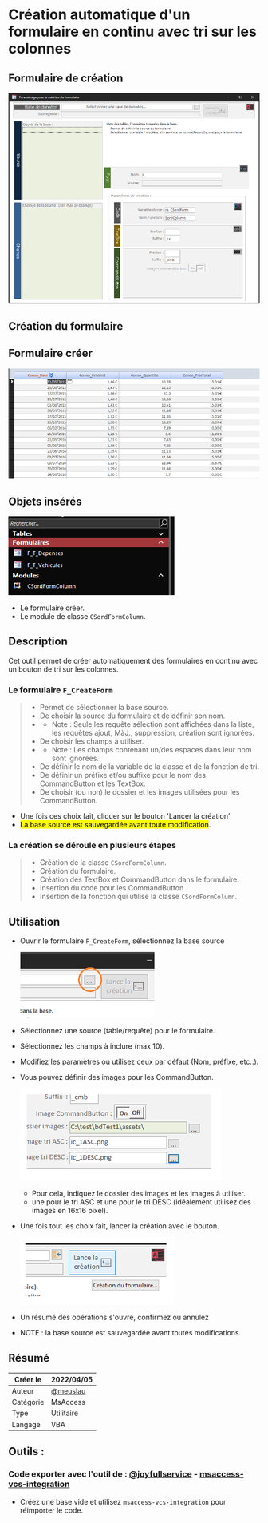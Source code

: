 # Création automatique d'un formulaire en continu avec tri sur les colonnes

## Formulaire de création

![Formulaire de démarrage](Doc/Frm_img.gif)

## Création du formulaire

## Formulaire créer

![Image tri ASC](Doc/ColTri_Img.gif)

## Objets insérés

![Objets insérés](Doc/Lst_Obj1.png)
- Le formulaire créer.
- Le module de classe `CSordFormColumn`.

## Description

Cet outil permet de créer automatiquement des formulaires en continu avec un bouton de tri sur les colonnes.

### Le formulaire `F_CreateForm`

> - Permet de sélectionner la base source.
> - De choisir la source du formulaire et de définir son nom.
> - - Note : Seule les requête sélection sont affichées dans la liste, les requêtes ajout, MàJ., suppression, création sont ignorées.
> - De choisir les champs à utiliser.
> - - Note : Les champs contenant un/des espaces dans leur nom sont ignorées.
> - De définir le nom de la variable de la classe et de la fonction de tri.
> - De définir un préfixe et/ou suffixe pour le nom des CommandButton et les TextBox.
> - De choisir (ou non) le dossier et les images utilisées pour les CommandButton.

- Une fois ces choix fait, cliquer sur le bouton 'Lancer la création'
- <mark>La base source est sauvegardée avant toute modification</mark>.

### La création se déroule en plusieurs étapes

> - Création de la classe `CSordFormColumn`.
> - Création du formulaire.
> - Création des TextBox et CommandButton dans le formulaire.
> - Insertion du code pour les CommandButton
> - Insertion de la fonction qui utilise la classe `CSordFormColumn`.

## Utilisation

- Ouvrir le formulaire `F_CreateForm`, sélectionnez la base source
  
    ![Sélection Bd](Doc/Utile-01.png)

- Sélectionnez une source (table/requête) pour le formulaire.
- Sélectionnez les champs à inclure (max 10).
- Modifiez les paramètres ou utilisez ceux par défaut (Nom, préfixe, etc..).
- Vous pouvez définir des images pour les CommandButton.

    ![Image CommandButton](Doc/Utile-02.png)

  - Pour cela, indiquez le dossier des images et les images à utiliser.
  - une pour le tri ASC et une pour le tri DESC (idéalement utilisez des images en 16x16 pixel).
- Une fois tout les choix fait, lancer la création avec le bouton.

    ![Lance création](Doc/Utile-03.png)
- Un résumé des opérations s'ouvre, confirmez ou annulez
- NOTE : la base source est sauvegardée avant toutes modifications.

## Résumé

|   Créer le|   2022/04/05|
| - | - |
|   Auteur| [@meuslau](https://github.com/meuslaur)|
|   Catégorie|   MsAccess|
|   Type|   Utilitaire|
|   Langage|   VBA|

## Outils :

### Code exporter avec l'outil de : [@joyfullservice](https://github.com/joyfullservice) - [msaccess-vcs-integration](https://github.com/joyfullservice/msaccess-vcs-integration)

- Créez une base vide et utilisez `msaccess-vcs-integration` pour réimporter le code.
